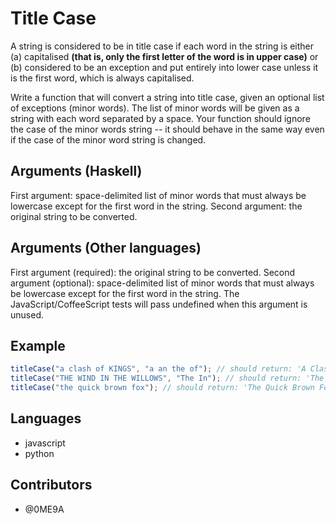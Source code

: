 # Title Case

A string is considered to be in title case if each word in the string is either (a) capitalised **(that is, only the first letter of the word is in upper case)** or (b) considered to be an exception and put entirely into lower case unless it is the first word, which is always capitalised.

Write a function that will convert a string into title case, given an optional list of exceptions (minor words). The list of minor words will be given as a string with each word separated by a space. Your function should ignore the case of the minor words string -- it should behave in the same way even if the case of the minor word string is changed.

## Arguments (Haskell)

First argument: space-delimited list of minor words that must always be lowercase except for the first word in the string.
Second argument: the original string to be converted.

## Arguments (Other languages)

First argument (required): the original string to be converted.
Second argument (optional): space-delimited list of minor words that must always be lowercase except for the first word in the string. The JavaScript/CoffeeScript tests will pass undefined when this argument is unused.

## Example

```javascript
titleCase("a clash of KINGS", "a an the of"); // should return: 'A Clash of Kings'
titleCase("THE WIND IN THE WILLOWS", "The In"); // should return: 'The Wind in the Willows'
titleCase("the quick brown fox"); // should return: 'The Quick Brown Fox'
```

## Languages

- javascript
- python

## Contributors

- @0ME9A
